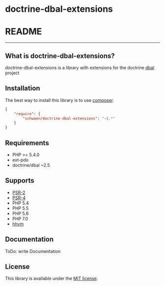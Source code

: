 # doctrine-dbal-extensions

# README
------------

What is doctrine-dbal-extensions?
------------
doctrine-dbal-extensions is a library with extensions for the doctrine [dbal](http://www.doctrine-project.org/projects/dbal.html) project

Installation
------------
The best way to install this library is to use [composer](https://getcomposer.org/).

```json
{
    "require": {
        "schwaen/doctrine-dbal-extensions": "~1.*"
    }
}
```
Requirements
-----------
- PHP >= 5.4.0
- ext-pdo
- doctrine/dbal ~2.5

Supports
-----------
- [PSR-2](http://www.php-fig.org/psr/psr-2/)
- [PSR-4](http://www.php-fig.org/psr/psr-4/)
- PHP 5.4
- PHP 5.5
- PHP 5.6
- PHP 7.0
- [hhvm](http://hhvm.com/)

Documentation
------------
ToDo: write Documentation

License
-------
This library is available under the [MIT license](LICENSE).


